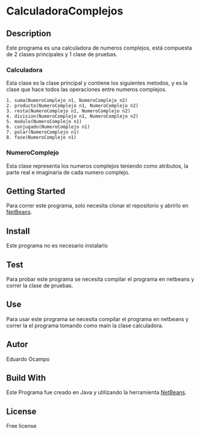 # CalculadoraComplejos

## Description
Este programa es una calculadora de numeros complejos, está compuesta de 2 clases principales y 1 clase de pruebas.

### Calculadora
Esta clase es la clase principal y contiene los siguientes metodos, y es la clase que hace todos las operaciones entre numeros complejos.

	1. suma(NumeroComplejo n1, NumeroComplejo n2)
	2. producto(NumeroComplejo n1, NumeroComplejo n2)
	3. resta(NumeroComplejo n1, NumeroComplejo n2)
	4. division(NumeroComplejo n1, NumeroComplejo n2)
	5. modulo(NumeroComplejo n1)
	6. conjugado(NumeroComplejo n1)
	7. polar(NumeroComplejo n1)
	8. fase(NumeroComplejo n1)
	
### NumeroComplejo
Esta clase representa los numeros complejos teniendo como atributos, la parte real e imaginaria de cada numero complejo.

## Getting Started
Para correr este programa, solo necesita clonar el repositorio y abrirlo en [NetBeans](https://netbeans.org/).

## Install
Este programa no es necesario instalarlo

## Test
Para probar este programa se necesita compilar el programa en netbeans y correr la clase de pruebas.

## Use
Para usar este programa se necesita compilar el programa en netbeans y correr la el programa tomando como main la clase calculadora.

## Autor
Eduardo Ocampo

## Build With
Este Programa fue creado en Java y utilizando la herramienta [NetBeans](https://netbeans.org/).

## License 
Free license
